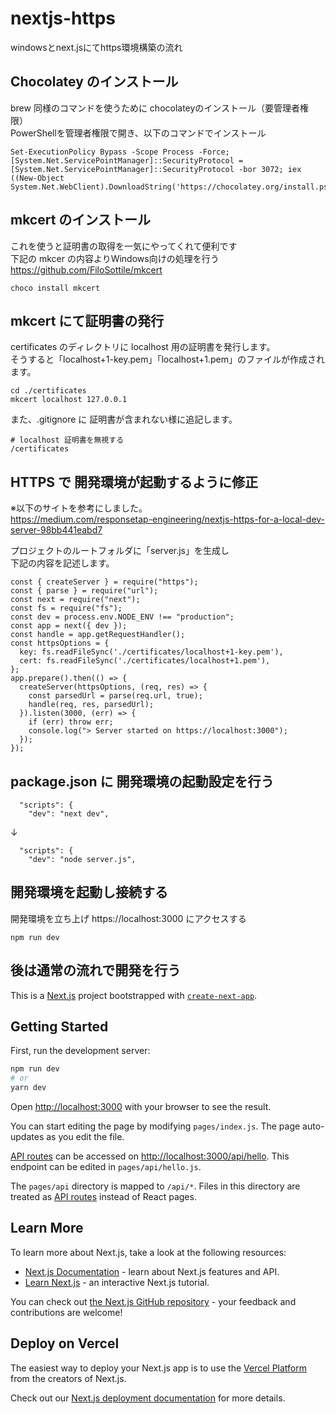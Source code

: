 # nextjs-https
windowsとnext.jsにてhttps環境構築の流れ


## Chocolatey のインストール
brew 同様のコマンドを使うために chocolateyのインストール（要管理者権限）   
PowerShellを管理者権限で開き、以下のコマンドでインストール   

```
Set-ExecutionPolicy Bypass -Scope Process -Force; [System.Net.ServicePointManager]::SecurityProtocol = [System.Net.ServicePointManager]::SecurityProtocol -bor 3072; iex ((New-Object System.Net.WebClient).DownloadString('https://chocolatey.org/install.ps1'))
```

## mkcert のインストール
これを使うと証明書の取得を一気にやってくれて便利です   
下記の mkcer の内容よりWindows向けの処理を行う   
https://github.com/FiloSottile/mkcert

```
choco install mkcert
```


## mkcert にて証明書の発行
certificates のディレクトリに localhost 用の証明書を発行します。   
そうすると「localhost+1-key.pem」「localhost+1.pem」のファイルが作成されます。   

```
cd ./certificates
mkcert localhost 127.0.0.1
```

また、.gitignore に 証明書が含まれない様に追記します。

```
# localhost 証明書を無視する
/certificates
```


## HTTPS で 開発環境が起動するように修正

※以下のサイトを参考にしました。   
https://medium.com/responsetap-engineering/nextjs-https-for-a-local-dev-server-98bb441eabd7   

プロジェクトのルートフォルダに「server.js」を生成し   
下記の内容を記述します。

```
const { createServer } = require("https");
const { parse } = require("url");
const next = require("next");
const fs = require("fs");
const dev = process.env.NODE_ENV !== "production";
const app = next({ dev });
const handle = app.getRequestHandler();
const httpsOptions = {
  key: fs.readFileSync('./certificates/localhost+1-key.pem'),
  cert: fs.readFileSync('./certificates/localhost+1.pem'),
};
app.prepare().then(() => {
  createServer(httpsOptions, (req, res) => {
    const parsedUrl = parse(req.url, true);
    handle(req, res, parsedUrl);
  }).listen(3000, (err) => {
    if (err) throw err;
    console.log("> Server started on https://localhost:3000");
  });
});

```


## package.json に 開発環境の起動設定を行う

```
  "scripts": {
    "dev": "next dev",
```
↓
```
  "scripts": {
    "dev": "node server.js",
```

## 開発環境を起動し接続する
開発環境を立ち上げ https://localhost:3000 にアクセスする   

```
npm run dev
```


## 後は通常の流れで開発を行う


This is a [Next.js](https://nextjs.org/) project bootstrapped with [`create-next-app`](https://github.com/vercel/next.js/tree/canary/packages/create-next-app).

## Getting Started

First, run the development server:

```bash
npm run dev
# or
yarn dev
```

Open [http://localhost:3000](http://localhost:3000) with your browser to see the result.

You can start editing the page by modifying `pages/index.js`. The page auto-updates as you edit the file.

[API routes](https://nextjs.org/docs/api-routes/introduction) can be accessed on [http://localhost:3000/api/hello](http://localhost:3000/api/hello). This endpoint can be edited in `pages/api/hello.js`.

The `pages/api` directory is mapped to `/api/*`. Files in this directory are treated as [API routes](https://nextjs.org/docs/api-routes/introduction) instead of React pages.

## Learn More

To learn more about Next.js, take a look at the following resources:

- [Next.js Documentation](https://nextjs.org/docs) - learn about Next.js features and API.
- [Learn Next.js](https://nextjs.org/learn) - an interactive Next.js tutorial.

You can check out [the Next.js GitHub repository](https://github.com/vercel/next.js/) - your feedback and contributions are welcome!

## Deploy on Vercel

The easiest way to deploy your Next.js app is to use the [Vercel Platform](https://vercel.com/new?utm_medium=default-template&filter=next.js&utm_source=create-next-app&utm_campaign=create-next-app-readme) from the creators of Next.js.

Check out our [Next.js deployment documentation](https://nextjs.org/docs/deployment) for more details.

